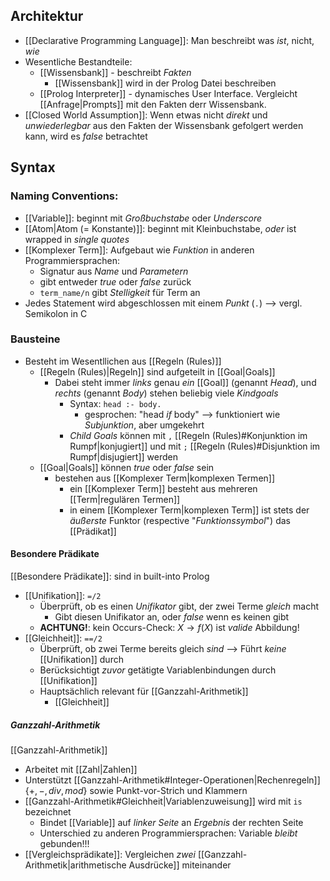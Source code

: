 
## Architektur
- [[Declarative Programming Language]]: Man beschreibt was _ist_, nicht, _wie_ 
- Wesentliche Bestandteile:
	- [[Wissensbank]] - beschreibt _Fakten_
		- [[Wissensbank]] wird in der Prolog Datei beschreiben
	- [[Prolog Interpreter]] - dynamisches User Interface. Vergleicht [[Anfrage|Prompts]] mit den Fakten derr Wissensbank.
- [[Closed World Assumption]]: Wenn etwas nicht _direkt_ und _unwiederlegbar_ aus den Fakten der Wissensbank gefolgert werden kann, wird es $false$ betrachtet

## Syntax
### Naming Conventions:
- [[Variable]]: beginnt mit _Großbuchstabe_ oder _Underscore_
- [[Atom|Atom (= Konstante)]]: beginnt mit Kleinbuchstabe, _oder_ ist wrapped in _single quotes_
- [[Komplexer Term]]: Aufgebaut wie _Funktion_ in anderen Programmiersprachen:
	- Signatur aus _Name_ und _Parametern_
	- gibt entweder $true$  oder $false$ zurück
	- `term_name/n` gibt _Stelligkeit_ für Term an
- Jedes Statement wird abgeschlossen mit einem _Punkt_ (`.`) --> vergl. Semikolon in C

### Bausteine
- Besteht im Wesentllichen aus [[Regeln (Rules)]]
	- [[Regeln (Rules)|Regeln]] sind aufgeteilt in [[Goal|Goals]]
		- Dabei steht immer _links_ genau _ein_ [[Goal]] (genannt _Head_), und _rechts_ (genannt _Body_) stehen beliebig viele _Kindgoals_
			- Syntax: `head :- body.`
				- gesprochen: "head _if_ body" --> funktioniert wie _Subjunktion_, aber umgekehrt
			- _Child Goals_ können mit `,` [[Regeln (Rules)#Konjunktion im Rumpf|konjugiert]]  und mit `;` [[Regeln (Rules)#Disjunktion im Rumpf|disjugiert]] werden
	- [[Goal|Goals]] können $true$ oder $false$ sein
		- bestehen aus [[Komplexer Term|komplexen Termen]] 
			- ein [[Komplexer Term]] besteht aus mehreren [[Term|regulären Termen]]
			- in einem [[Komplexer Term|komplexen Term]] ist stets der _äußerste_ Funktor (respective "_Funktionssymbol_") das [[Prädikat]]
#### Besondere Prädikate
[[Besondere Prädikate]]: sind in built-into Prolog
- [[Unifikation]]: `=/2`
	- Überprüft, ob es einen _Unifikator_ gibt, der zwei Terme _gleich_ macht
		- Gibt diesen Unifikator an, oder $false$ wenn es keinen gibt
	- **ACHTUNG!**: kein Occurs-Check: $X \rightarrow f(X)$ ist _valide_ Abbildung!
- [[Gleichheit]]: `==/2`
	- Überprüft, ob zwei Terme bereits gleich _sind_ --> Führt _keine_ [[Unifikation]] durch
	- Berücksichtigt _zuvor_ getätigte Variablenbindungen durch [[Unifikation]]
	- Hauptsächlich relevant für [[Ganzzahl-Arithmetik]]
		- [[Gleichheit]]

##### Ganzzahl-Arithmetik
[[Ganzzahl-Arithmetik]]
- Arbeitet mit [[Zahl|Zahlen]]
- Unterstützt [[Ganzzahl-Arithmetik#Integer-Operationen|Rechenregeln]] $\{+,-,div,mod\}$ sowie Punkt-vor-Strich und Klammern
- [[Ganzzahl-Arithmetik#Gleichheit|Variablenzuweisung]] wird mit `is` bezeichnet
	- Bindet [[Variable]] auf _linker Seite_ an _Ergebnis_ der rechten Seite
	- Unterschied zu anderen Programmiersprachen: Variable _bleibt_ gebunden!!!
- [[Vergleichsprädikate]]: Vergleichen _zwei_ [[Ganzzahl-Arithmetik|arithmetische Ausdrücke]] miteinander